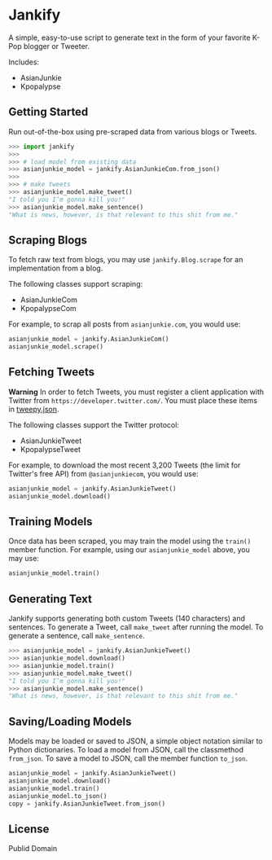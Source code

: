 # Jankify

A simple, easy-to-use script to generate text in the form of your favorite K-Pop blogger or Tweeter.

Includes:

- AsianJunkie
- Kpopalypse

## Getting Started

Run out-of-the-box using pre-scraped data from various blogs or Tweets. 

```python
>>> import jankify
>>>
>>> # load model from existing data
>>> asianjunkie_model = jankify.AsianJunkieCom.from_json()
>>>
>>> # make tweets
>>> asianjunkie_model.make_tweet()
"I told you I’m gonna kill you!"
>>> asianjunkie_model.make_sentence()
"What is news, however, is that relevant to this shit from me."
```

## Scraping Blogs

To fetch raw text from blogs, you may use `jankify.Blog.scrape` for an implementation from a blog.

The following classes support scraping:

- AsianJunkieCom
- KpopalypseCom

For example, to scrap all posts from `asianjunkie.com`, you would use:

```python
asianjunkie_model = jankify.AsianJunkieCom()
asianjunkie_model.scrape()
```

## Fetching Tweets

**Warning** In order to fetch Tweets, you must register a client application with Twitter from `https://developer.twitter.com/`. You must place these items in [tweepy.json](/data/tweepy.json).

The following classes support the Twitter protocol:

- AsianJunkieTweet
- KpopalypseTweet

For example, to download the most recent 3,200 Tweets (the limit for Twitter's free API) from `@asianjunkiecom`, you would use:

```python
asianjunkie_model = jankify.AsianJunkieTweet()
asianjunkie_model.download()
```

## Training Models

Once data has been scraped, you may train the model using the `train()` member function. For example, using our `asianjunkie_model` above, you may use:

```python
asianjunkie_model.train()
```

## Generating Text

Jankify supports generating both custom Tweets (140 characters) and sentences. To generate a Tweet, call `make_tweet` after running the model. To generate a sentence, call `make_sentence`.

```python
>>> asianjunkie_model = jankify.AsianJunkieTweet()
>>> asianjunkie_model.download()
>>> asianjunkie_model.train()
>>> asianjunkie_model.make_tweet()
"I told you I’m gonna kill you!"
>>> asianjunkie_model.make_sentence()
"What is news, however, is that relevant to this shit from me."
```

## Saving/Loading Models

Models may be loaded or saved to JSON, a simple object notation similar to Python dictionaries. To load a model from JSON, call the classmethod `from_json`. To save a model to JSON, call the member function `to_json`.

```python
asianjunkie_model = jankify.AsianJunkieTweet()
asianjunkie_model.download()
asianjunkie_model.train()
asianjunkie_model.to_json()
copy = jankify.AsianJunkieTweet.from_json()
```

## License

Publid Domain
